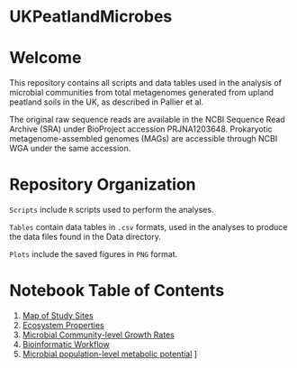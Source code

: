 # UKPeatlandMicrobes
# Welcome
This repository contains all scripts and data tables used in the analysis of microbial communities from total metagenomes generated from upland peatland soils in the UK, as described in Pallier et al.

The original raw sequence reads are available in the NCBI Sequence Read Archive (SRA) under BioProject accession PRJNA1203648. Prokaryotic metagenome-assembled genomes (MAGs) are accessible through NCBI WGA under the same accession.

# Repository Organization
`Scripts` include `R` scripts used to perform the analyses.

`Tables` contain data tables in `.csv` formats, used in the analyses to produce the data files found in the Data directory. 

`Plots` include the saved figures in `PNG` format.

# Notebook Table of Contents
1. [Map of Study Sites](https://github.com/MalikLab-UOE/UKPeatlandMicrobes/blob/main/Scripts/Figure1a.R)
2. [Ecosystem Properties](https://github.com/MalikLab-UOE/UKPeatlandMicrobes/blob/main/Notebooks/Figure1/Figure1b-i.md)
3. [Microbial Community-level Growth Rates](https://github.com/MalikLab-UOE/UKPeatlandMicrobes/blob/main/Notebooks/Figure2/Figure2.md)
4. [Bioinformatic Workflow](https://github.com/AnantharamanLab/UKPeatlandViruses/blob/main/workflow.ipynb)
5. [Microbial population-level metabolic potential]((https://github.com/MalikLab-UOE/UKPeatlandMicrobes/blob/main/Notebooks/Figure6/Figure6.md))
]
